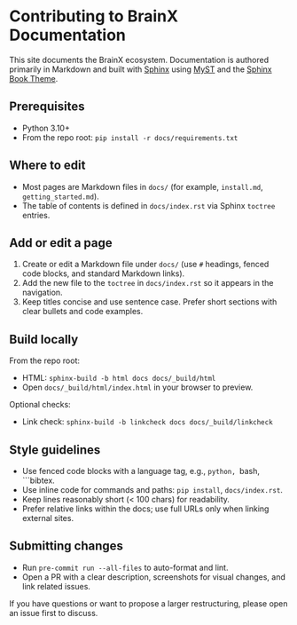 # Contributing to BrainX Documentation

This site documents the BrainX ecosystem. Documentation is authored primarily in Markdown and built with 
[Sphinx](https://www.sphinx-doc.org/) using [MyST](https://myst-parser.readthedocs.io/) and 
the [Sphinx Book Theme](https://sphinx-book-theme.readthedocs.io).

## Prerequisites
- Python 3.10+
- From the repo root: `pip install -r docs/requirements.txt`

## Where to edit
- Most pages are Markdown files in `docs/` (for example, `install.md`, `getting_started.md`).
- The table of contents is defined in `docs/index.rst` via Sphinx `toctree` entries.

## Add or edit a page
1) Create or edit a Markdown file under `docs/` (use `#` headings, fenced code blocks, and standard Markdown links).
2) Add the new file to the `toctree` in `docs/index.rst` so it appears in the navigation.
3) Keep titles concise and use sentence case. Prefer short sections with clear bullets and code examples.

## Build locally
From the repo root:

- HTML: `sphinx-build -b html docs docs/_build/html`
- Open `docs/_build/html/index.html` in your browser to preview.

Optional checks:
- Link check: `sphinx-build -b linkcheck docs docs/_build/linkcheck`

## Style guidelines
- Use fenced code blocks with a language tag, e.g., ```python, ```bash, ```bibtex.
- Use inline code for commands and paths: `pip install`, `docs/index.rst`.
- Keep lines reasonably short (< 100 chars) for readability.
- Prefer relative links within the docs; use full URLs only when linking external sites.

## Submitting changes
- Run `pre-commit run --all-files` to auto-format and lint.
- Open a PR with a clear description, screenshots for visual changes, and link related issues.

If you have questions or want to propose a larger restructuring, please open an issue first to discuss.